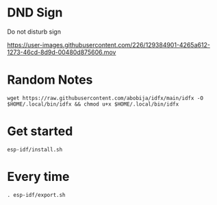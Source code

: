# DND Sign
Do not disturb sign

https://user-images.githubusercontent.com/226/129384901-4265a612-1273-46cd-8d9d-00480d875606.mov

# Random Notes
```wget https://raw.githubusercontent.com/abobija/idfx/main/idfx -O $HOME/.local/bin/idfx && chmod u+x $HOME/.local/bin/idfx```


# Get started
```esp-idf/install.sh```

# Every time
```. esp-idf/export.sh```
